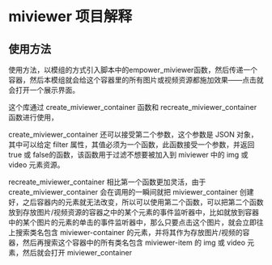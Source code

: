# miviewer 项目解释

## 使用方法
使用方法，以模组的方式引入脚本中的empower_miviewer函数，然后传递一个容器，然后本模组就会给这个容器里的所有图片或视频资源都施加效果——点击就会打开一个展示界面。

这个库通过 create_miviewer_container 函数和 recreate_miviewer_container 函数进行使用，


create_miviewer_container 还可以接受第二个参数，这个参数是 JSON 对象，其中可以给定 filter 属性，其值必须为一个函数，此函数接受一个参数，并返回 true 或 false的函数，该函数用于过滤不想要被加入到 miviewer 中的 img 或 video 元素资源。


recreate_miviewer_container 相比第一个函数更加灵活，由于 create_miviewer_container 会在调用的一瞬间就把 miviewer_container 创建好，之后容器内的元素就无法改变，所以可以使用第二个函数，可以把第二个函数放到存放图片/视频资源的容器之中的某个元素的事件监听器中，比如就放到容器中的某个图片的元素的单击的事件监听器中，那么只要点击这个图片，就会立即往上搜索类名包含 miviewer-container 的元素，并将其作为存放图片/视频的容器，然后再搜索这个容器中的所有类名包含 miviewer-item 的 img 或 video 元素，然后就会打开 miviewer_container